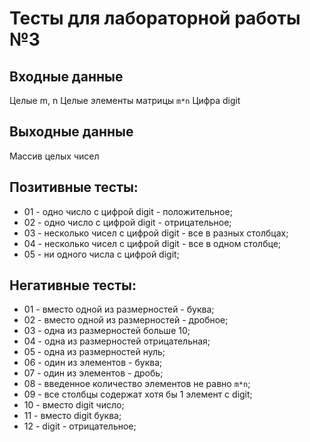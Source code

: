 # Тесты для лабораторной работы №3

## Входные данные
Целые m, n
Целые элементы матрицы ```m*n```
Цифра digit

## Выходные данные
Массив целых чисел

## Позитивные тесты:
- 01 - одно число с цифрой digit - положительное;
- 02 - одно число с цифрой digit - отрицательное;
- 03 - несколько чисел с цифрой digit - все в разных столбцах;
- 04 - несколько чисел с цифрой digit - все в одном столбце;
- 05 - ни одного числа с цифрой digit;


## Негативные тесты:
- 01 - вместо одной из размерностей - буква;
- 02 - вместо одной из размерностей - дробное;
- 03 - одна из размерностей больше 10;
- 04 - одна из размерностей отрицательная;
- 05 - одна из размерностей нуль;
- 06 - один из элементов - буква;
- 07 - один из элементов - дробь;
- 08 - введенное количество элементов не равно ```m*n```;
- 09 - все столбцы содержат хотя бы 1 элемент с digit;
- 10 - вместо digit число;
- 11 - вместо digit буква;
- 12 - digit - отрицательное;